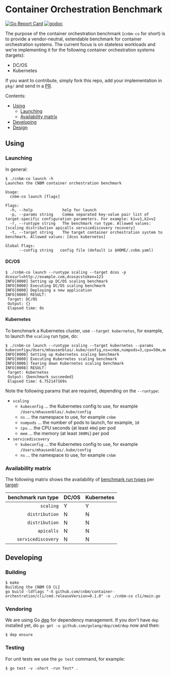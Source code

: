 # Container Orchestration Benchmark

[![Go Report Card](https://goreportcard.com/badge/github.com/cnbm/container-orchestration)](https://goreportcard.com/report/github.com/cnbm/container-orchestration)
[![godoc](https://godoc.org/github.com/cnbm/container-orchestration/pkg?status.svg)](https://godoc.org/github.com/cnbm/container-orchestration/pkg)

The purpose of the container orchestration benchmark (`cnbm-co` for short) is to provide a vendor-neutral, extendable benchmark for container orchestration systems. The current focus is on stateless workloads and we're implementing it for the following container orchestration systems (targets):

- DC/OS
- Kubernetes

If you want to contribute, simply fork this repo, add your implementation in `pkg/` and send in a [PR](https://github.com/cnbm/container-orchestration/pulls).

Contents:

- [Using](#using)
  - [Launching](#launching)
  - [Availability matrix](#availability-matrix)
- [Developing](#developing)
- [Design](design.md)

## Using

### Launching

In general:

```
$ ./cnbm-co launch -h
Launches the CNBM container orchestration benchmark

Usage:
  cnbm-co launch [flags]

Flags:
  -h, --help             help for launch
  -p, --params string    Comma separated key-value pair list of target-specific configuration parameters. For example: k1=v1,k2=v2
  -r, --runtype string   The benchmark run type. Allowed values: [scaling distribution apicalls servicediscovery recovery]
  -t, --target string    The target container orchestration system to benchmark. Allowed values: [dcos kubernetes]

Global Flags:
      --config string   config file (default is $HOME/.cnbm.yaml)
```

#### DC/OS

```
$ ./cnbm-co launch --runtype scaling --target dcos -p dcosurl=http://example.com,dcosacstoken=123
INFO[0000] Setting up DC/OS scaling benchmark
INFO[0000] Executing DC/OS scaling benchmark
INFO[0000] Deploying a new application
INFO[0000] RESULT:
 Target: DC/OS
 Output: {}
 Elapsed time: 0s
```

#### Kubernetes

To benchmark a Kubernetes cluster, use `--target kubernetes`, for example, to launch the `scaling` run type, do:

```
$ ./cnbm-co launch --runtype scaling --target kubernetes --params kubeconfig=/Users/mhausenblas/.kube/config,ns=cnbm,numpods=3,cpu=50m,mem=300Mi
INFO[0000] Setting up Kubernetes scaling benchmark
INFO[0000] Executing Kubernetes scaling benchmark
INFO[0006] Tearing down Kubernetes scaling benchmark
INFO[0008] RESULT:
 Target: Kubernetes
 Output: {benchmark succeeded}
 Elapsed time: 6.752147169s
```

Note the following params that are required, depending on the `--runtype`:

- `scaling`
  - `kubeconfig` … the Kubernetes config to use, for example `/Users/mhausenblas/.kube/config`
  - `ns` … the namespace to use, for example `cnbm`
  - `numpods` … the number of pods to launch, for example, `10`
  - `cpu` … the CPU seconds (at least `40m`) per pod
  - `mem` … the memory (at least `300Mi`) per pod
- `servicediscovery`
  - `kubeconfig` … the Kubernetes config to use, for example `/Users/mhausenblas/.kube/config`
  - `ns` … the namespace to use, for example `cnbm`


### Availability matrix

The following matrix shows the availability of [benchmark run types](design.md#benchmark-run-types) per [target](design.md#targets):

| benchmark run type   | DC/OS    | Kubernetes |
| --------------------:| -------- | ---------- |
| `scaling`            | Y        | Y          |
| `distribution`       | N        | N          |
| `distribution`       | N        | N          |
| `apicalls`           | N        | N          |
| `servicediscovery`   | N        | N          |

## Developing

### Building

```
$ make
Building the CNBM CO CLI
go build -ldflags "-X github.com/cnbm/container-orchestration/cli/cmd.releaseVersion=0.1.0" -o ./cnbm-co cli/main.go
```

### Vendoring

We are using Go [dep](https://github.com/golang/dep) for dependency management. If you don't have `dep` installed yet, do `go get -u github.com/golang/dep/cmd/dep` now and then:

```
$ dep ensure
```

### Testing

For unit tests we use the `go test` command, for example:

```
$ go test -v -short -run Test* .
```

